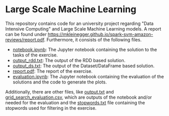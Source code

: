 # Large Scale Machine Learning

This repository contains code for an university project regarding "Data Intensive Computing" and Large Scale Machine Learning models. A report can be found under https://mkleinegger.github.io/spark-svm-amazon-reviews/report.pdf. Furthermore, it consists of the following files.

- [notebook.ipynb](src/notebook.ipynb): The Jupyter notebook containing the solution to the tasks of the exercise.
- [output_rdd.txt](output_rdd.txt): The output of the RDD based solution.
- [output_ds.txt](output_ds.txt): The output of the Dataset/DataFrame based solution.
- [report.pdf](./docs/report.pdf): The report of the exercise.
- [evaluation.ipynb](src/evaluation.ipynb): The Jupyter notebook containing the evaluation of the solutions and the code to generate the plots.

Additionally, there are other files, like [output.txt](output.txt) and [grid_search_evaluation.csv](grid_search_evaluation.csv), which are outputs of the notebook and/or needed for the evaluation and the [stopwords.txt](data/stopwords.txt) file containing the stopwords used for filtering in the exercise.